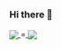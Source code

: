 ### Hi there 👋


<a href="https://github.com/eliwena">
  <img align="center" src="https://github-readme-stats.vercel.app/api?username=eliwena&count_private=true&show_icons=true&theme=radical&hide=issues, stars" />
</a>
=<a href="https://github.com/eliwena">
  <img align="center" src="https://github-readme-stats.vercel.app/api/top-langs/?username=eliwena&layout=compact&theme=radical" />
</a>
